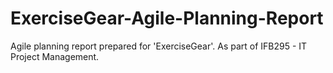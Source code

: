 # ExerciseGear-Agile-Planning-Report
Agile planning report prepared for 'ExerciseGear'. As part of IFB295 - IT Project Management.
